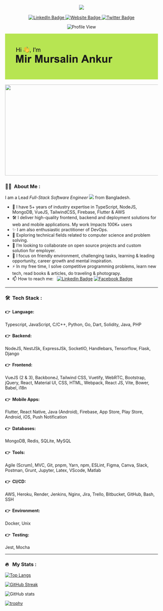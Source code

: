 <p align="center"><img src="https://media.giphy.com/media/jdPMeyv9rn0hZHh8n9/giphy.gif" width="100"/></p>
<div id="badges" align="center">
  <a href="https://www.linkedin.com/in/mir-mursalin-ankur">
    <img src="https://img.shields.io/badge/LinkedIn-blue?style=for-the-badge&logo=linkedin&logoColor=white" alt="LinkedIn Badge"/>
  </a>
  <a href="https://encryptioner.github.io">
    <img src="https://img.shields.io/badge/Website-black?logo=GitHub&logoColor=white&style=for-the-badge" alt="Website Badge"/>
  </a>
  <a href="https://twitter.com/AnkurMursalin">
    <img src="https://img.shields.io/badge/Twitter-blue?style=for-the-badge&logo=twitter&logoColor=white" alt="Twitter Badge"/>
  </a>
</div>


<p align="center"><img src="https://komarev.com/ghpvc/?username=encryptioner&style=flat-square&color=blue" alt="Profile View"/></p>

<p align="center"><img src="./assets/readme-header.png" width="600"/></p>

<p align="center"><img src="https://media.giphy.com/media/dWesBcTLavkZuG35MI/giphy.gif" width="600" height="300" /></p>

### :man_technologist: &nbsp;About Me :

I am a Lead _Full-Stack Software Engineer_ <img src="https://media.giphy.com/media/WUlplcMpOCEmTGBtBW/giphy.gif" width="30"/> from Bangladesh.

- 🔭 I have 5+ years of industry expertise in TypeScript, NodeJS, MongoDB, VueJS, TailwindCSS, Firebase, Flutter & AWS
- 🛠 I deliver high-quality frontend, backend and deployment solutions for web and mobile applications. My work Impacts 100K+ users
- ✨ I am also enthusiastic practitioner of DevOps.
- 🌱 Exploring technical fields related to computer science and problem solving.
- 👯 I’m looking to collaborate on open source projects and custom solution for employer.
- 🤔 I focus on friendly environment, challenging tasks, learning & leading opportunity, career growth and mental inspiration.
- ⚡ In my free time, I solve competitive programming problems, learn new tech, read books & articles, do traveling & photograpy.
- 📫 How to reach me: &nbsp; [![Linkedin Badge](https://img.shields.io/badge/-ankur-blue?style=flat&logo=Linkedin&logoColor=white)](https://www.linkedin.com/in/mir-mursalin-ankur) [![Facebook Badge](https://img.shields.io/badge/-ankur-blue?style=flat&logo=Facebook&logoColor=white)](https://www.facebook.com/mir.ankur)

---



### 🛠 &nbsp;Tech Stack :

#### :point_right: &nbsp;Language:

Typescript, JavaScript, C/C++, Python, Go, Dart, Solidity, Java, PHP

#### :point_right: &nbsp;Backend:

NodeJS, NestJSk, ExpressJSk, SocketIO, Handlebars, Tensorflow, Flask, Django

#### :point_right: &nbsp;Frontend:

VueJS (2 & 3), BackboneJ, Tailwind CSS, Vuetify, WebRTC, Bootstrap, jQuery, React, Material UI, CSS, HTML, Webpack, React JS, Vite, Bower, Babel, i18n

#### :point_right: &nbsp;Mobile Apps:

Flutter, React Native, Java (Android), Firebase, App Store, Play Store, Android, iOS, Push Notification

#### :point_right: &nbsp;Databases:

MongoDB, Redis, SQLite, MySQL

#### :point_right: &nbsp;Tools:

Agile (Scrum), MVC, Git, pnpm, Yarn, npm, ESLint, Figma, Canva, Slack, Postman, Grunt, Jupyter, Latex, VScode, Matlab

#### :point_right: &nbsp;CI/CD:

AWS, Heroku, Render, Jenkins, Nginx, Jira, Trello, Bitbucket, GitHub, Bash, SSH

#### :point_right: &nbsp;Environment:

Docker, Unix

#### :point_right: &nbsp;Testing:

Jest, Mocha


---

### 🔥 &nbsp; My Stats :

[![Top Langs](https://github-readme-stats.vercel.app/api/top-langs/?username=encryptioner&layout=compact&theme=vision-friendly-dark)](https://github.com/encryptioner/github-readme-stats)

[![GitHub Streak](http://github-readme-streak-stats.herokuapp.com?user=encryptioner&theme=dark&background=000000)](https://git.io/streak-stats)

![GitHub stats](https://github-readme-stats.vercel.app/api?username=encryptioner&show_icons=true&theme=radical&count_private=true)

[![trophy](https://github-profile-trophy.vercel.app/?username=encryptioner&theme=onedark)](https://github.com/encryptioner/github-profile-trophy)
